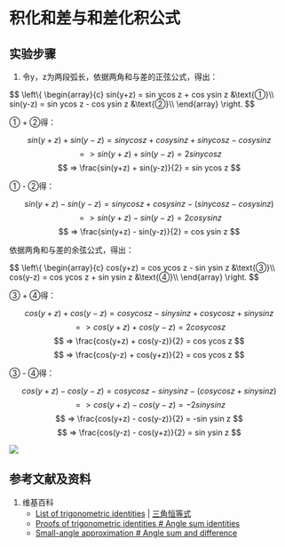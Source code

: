 # 积化和差与和差化积公式

## 实验步骤

1. 令y，z为两段弧长，依据两角和与差的正弦公式，得出：

$$
\left\\{ 
    \begin{array}{c}
        sin(y+z) = sin ycos z + cos ysin z &\text{①}\\\\ 
        sin(y-z) = sin ycos z - cos ysin z &\text{②}\\\\ 
    \end{array}
\right. 
$$

① + ②得：

$$ sin(y+z) + sin(y-z) = sin ycos z + cos ysin z + sin ycos z - cos ysin z $$
$$	=> sin(y+z) + sin(y-z) = 2sin ycos z $$
$$	=> \frac{sin(y+z) + sin(y-z)}{2} = sin ycos z $$
 
① - ②得：

$$ sin(y+z) - sin(y-z) = sin ycos z + cos ysin z - (sin ycos z - cos ysin z) $$
$$ => sin(y+z) - sin(y-z) = 2cos ysin z $$
$$ => \frac{sin(y+z) - sin(y-z)}{2} = cos ysin z $$


依据两角和与差的余弦公式，得出：

$$
\left\\{ 
    \begin{array}{c}
        cos(y+z) = cos ycos z - sin ysin z &\text{③}\\\\ 
        cos(y-z) = cos ycos z + sin ysin z &\text{④}\\\\ 
    \end{array}
\right. 
$$

③ + ④得：

$$ cos(y+z) + cos(y-z) = cos ycos z - sin ysin z + cos ycos z + sin ysin z
 $$
$$	=> cos(y+z) + cos(y-z) = 2cos ycos z $$
$$	=> \frac{cos(y+z) + cos(y-z)}{2} = cos ycos z $$
$$	=> \frac{cos(y-z) + cos(y+z)}{2} = cos ycos z $$

③ - ④得：

$$ cos(y+z) - cos(y-z) = cos ycos z - sin ysin z - (cos ycos z + sin ysin z)
 $$
$$	=> cos(y+z) - cos(y-z) = -2sin ysin z $$
$$	=> \frac{cos(y+z) - cos(y-z)}{2} = -sin ysin z $$
$$	=> \frac{cos(y-z) - cos(y+z)}{2} = sin ysin z $$

![](/images/欧几里得几何/三角学/三角恒等式/积化和差与和差化积公式/1a1.jpg)

## 参考文献及资料

1. 维基百科
	- [List of trigonometric identities](https://en.wikipedia.org/wiki/List_of_trigonometric_identities) | [三角恒等式](https://zh.wikipedia.org/wiki/%E4%B8%89%E8%A7%92%E6%81%92%E7%AD%89%E5%BC%8F#%E8%A7%92%E7%9A%84%E5%92%8C%E5%B7%AE%E6%81%92%E7%AD%89%E5%BC%8F) 
	- [Proofs of trigonometric identities # Angle sum identities](https://en.wikipedia.org/wiki/Proofs_of_trigonometric_identities#Angle_sum_identities) 
	- [Small-angle approximation # Angle sum and difference](https://en.wikipedia.org/wiki/Small-angle_approximation#Angle_sum_and_difference) 

